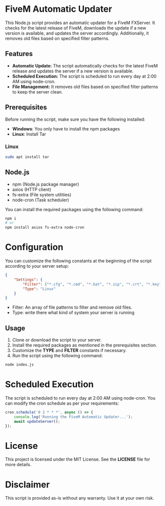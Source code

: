 # FiveM Automatic Updater
This Node.js script provides an automatic updater for a FiveM FXServer. It checks for the latest release of FiveM, downloads the update if a new version is available, and updates the server accordingly. Additionally, it removes old files based on specified filter patterns.

## Features
- **Automatic Update:** The script automatically checks for the latest FiveM release and updates the server if a new version is available.
- **Scheduled Execution:** The script is scheduled to run every day at 2:00 AM using node-cron.
- **File Management:** It removes old files based on specified filter patterns to keep the server clean.

## Prerequisites
Before running the script, make sure you have the following installed:

- **Windows**: You only have to install the npm packages
- **Linux**: Install Tar

### Linux
```bash
sudo apt install tar
```

## Node.js
- npm (Node.js package manager)
- axios (HTTP client)
- fs-extra (File system utilities)
- node-cron (Task scheduler)

You can install the required packages using the following command:

```bash
npm i 
# or
npm install axios fs-extra node-cron
```
# Configuration
You can customize the following constants at the beginning of the script according to your server setup:

```Json
{
    "Settings": {
        "Filter": ["*.cfg", "*.cmd", "*.bat", "*.zip", "*.crt", "*.key", "resources", "cache", "*.tar.xz", "current-version", "*.json", "node_modules", "*.js"],
        "Type": "Linux"
    }
}
```

- Filter: An array of file patterns to filter and remove old files.
- Type: write there what kind of system your server is running
## Usage
1. Clone or download the script to your server.
2. Install the required packages as mentioned in the prerequisites section.
3. Customize the **TYPE** and **FILTER** constants if necessary.
4. Run the script using the following command:
```bash
node index.js
```

# Scheduled Execution
The script is scheduled to run every day at 2:00 AM using node-cron. You can modify the cron schedule as per your requirements:

```javascript
cron.schedule('0 2 * * *', async () => {
    console.log('Running the FiveM Automatic Updater...');
    await updateServer();
});
```
# License
This project is licensed under the MIT License. See the **LICENSE** file for more details.

# Disclaimer
This script is provided as-is without any warranty. Use it at your own risk.